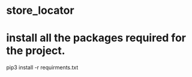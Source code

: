 # store_locator

# install all the packages required for the project.

pip3 install -r  requirments.txt 

